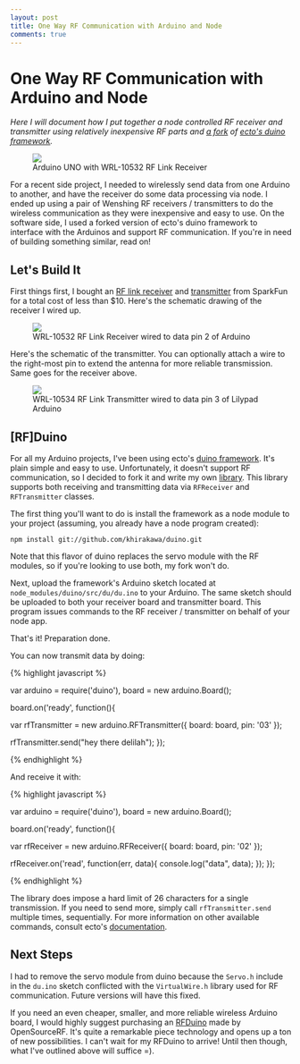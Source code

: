 ```yaml
---
layout: post
title: One Way RF Communication with Arduino and Node
comments: true
---
```



# One Way RF Communication with Arduino and Node

_Here I will document how I put together a node controlled RF receiver and transmitter using relatively inexpensive RF parts and [a fork](https://github.com/khirakawa/duino) of [ecto's duino framework](https://github.com/ecto/duino)._

<figure>
	<img src="{{ site.url }}/assets/images/rfduino-setup.jpg">
	<figcaption>Arduino UNO with WRL-10532 RF Link Receiver</figcaption>
</figure>

For a recent side project, I needed to wirelessly send data from one Arduino to another, and have the receiver do some data processing via node.  I ended up using a pair of Wenshing RF receivers / transmitters to do the wireless communication as they were inexpensive and easy to use.  On the software side, I used a forked version of ecto's duino framework to interface with the Arduinos and support RF communication.  If you're in need of building something similar, read on!

## Let's Build It

First things first, I bought an [RF link receiver](https://www.sparkfun.com/products/10532) and [transmitter](https://www.sparkfun.com/products/10534) from SparkFun for a total cost of less than $10.  Here's the schematic drawing of the receiver I wired up.

<figure>
	<img src="{{ site.url }}/assets/images/rfduino-receiver-schematic.png">
	<figcaption>WRL-10532 RF Link Receiver wired to data pin 2 of Arduino</figcaption>
</figure>

Here's the schematic of the transmitter.  You can optionally attach a wire to the right-most pin to extend the antenna for more reliable transmission.  Same goes for the receiver above.

<figure>
	<img src="{{ site.url }}/assets/images/rfduino-transmitter-schematic.png">
	<figcaption>WRL-10534 RF Link Transmitter wired to data pin 3 of Lilypad Arduino</figcaption>
</figure>


## \[RF\]Duino

For all my Arduino projects, I've been using ecto's [duino framework](https://github.com/ecto/duino).  It's plain simple and easy to use.  Unfortunately, it doesn't support RF communication, so I decided to fork it and write my own [library](https://github.com/khirakawa/duino).  This library supports both receiving and transmitting data via `RFReceiver` and `RFTransmitter` classes.

The first thing you'll want to do is install the framework as a node module to your project (assuming, you already have a node program created):

`npm install git://github.com/khirakawa/duino.git`

Note that this flavor of duino replaces the servo module with the RF modules, so if you're looking to use both, my fork won't do.

Next, upload the framework's Arduino sketch located at `node_modules/duino/src/du/du.ino` to your Arduino.  The same sketch should be uploaded to both your receiver board and transmitter board.  This program issues commands to the RF receiver / transmitter on behalf of your node app.

That's it! Preparation done.

You can now transmit data by doing:

{% highlight javascript %}

var arduino = require('duino'),
    board = new arduino.Board();

board.on('ready', function(){

  var rfTransmitter = new arduino.RFTransmitter({
    board: board,
    pin: '03'
  });

  rfTransmitter.send("hey there delilah");
});

{% endhighlight %}

And receive it with:

{% highlight javascript %}

var arduino = require('duino'),
    board = new arduino.Board();

board.on('ready', function(){

  var rfReceiver = new arduino.RFReceiver({
    board: board,
    pin: '02'
  });

  rfReceiver.on('read', function(err, data){
    console.log("data", data);
  });
});

{% endhighlight %}

The library does impose a hard limit of 26 characters for a single transmission.  If you need to send more, simply call `rfTransmitter.send` multiple times, sequentially.
For more information on other available commands, consult ecto's [documentation](https://github.com/ecto/duino#libraries).

## Next Steps

I had to remove the servo module from duino because the `Servo.h` include in the `du.ino` sketch conflicted with the `VirtualWire.h` library used for RF communication.  Future versions will have this fixed.

If you need an even cheaper, smaller, and more reliable wireless Arduino board, I would highly suggest purchasing an [RFDuino](http://www.rfduino.com/shop.html) made by OpenSourceRF.  It's quite a remarkable piece technology and opens up a ton of new possibilities.  I can't wait for my RFDuino to arrive!  Until then though, what I've outlined above will suffice =).